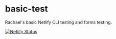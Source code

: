 # basic-test
Rachael's basic Netlify CLI testing and forms testing.

[![Netlify Status](https://api.netlify.com/api/v1/badges/2a428bfc-79cb-4e54-a7fb-985001a56b29/deploy-status)](https://app.netlify.com/sites/fluffypuppy/deploys)
